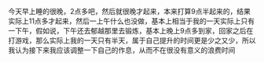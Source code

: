 今天早上睡的很晚，2点多吧，然后就很晚才起来，本来打算9点半起来的，结果实际上11点多才起来，然后一上午什么也没做，基本上相当于我的一天实际上只有一下午，假如说，下午还去郁越那里去锻炼，基本上晚上9点多到家，回家之后在打游戏，那么实际上我的一天只有半天，属于自己提升的时间更是少之又少，所以我认为接下来我应该调整一下自己的作息，从而不在很没有意义的浪费时间
